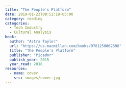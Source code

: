 ```yaml
---
title: "The People's Platform"
date: 2019-01-23T08:51:19-05:00
category: reading
categories:
  - Tech Industry
  - Cultural Analysis
book:
  author: "Astra Taylor"
  url: "https://us.macmillan.com/books/9781250062598"
  title: "The People's Platform"
  publisher: "Picador"
  publish_year: 2015
  year_read: 2018
resources:
  - name: cover
    src: images/cover.jpg
---
```


